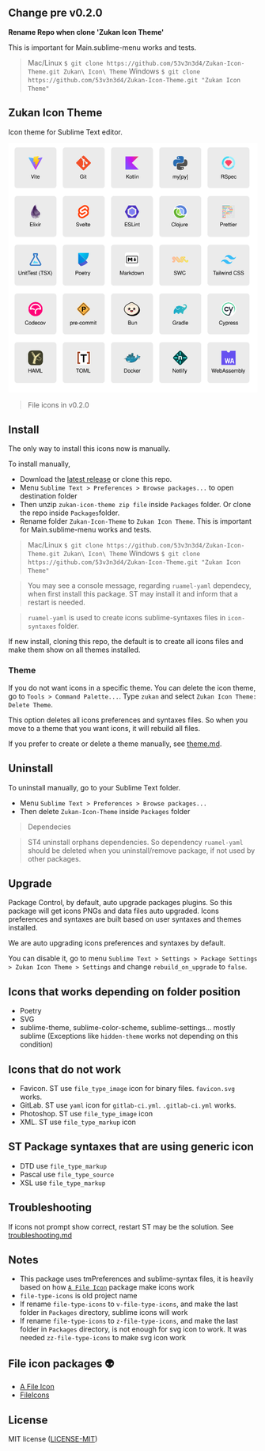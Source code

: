 ## Change pre v0.2.0

**Rename Repo when clone 'Zukan Icon Theme'**  

This is important for Main.sublime-menu works and tests.  

> Mac/Linux `$ git clone https://github.com/53v3n3d4/Zukan-Icon-Theme.git Zukan\ Icon\ Theme`
> Windows `$ git clone https://github.com/53v3n3d4/Zukan-Icon-Theme.git "Zukan Icon Theme"`


## Zukan Icon Theme

Icon theme for Sublime Text editor.  


![file icon](assets/sample.svg "File icon sample")

> File icons in v0.2.0


## Install

The only way to install this icons now is manually.  

To install manually,  
- Download the [latest release](https://github.com/53v3n3d4/Zukan-Icon-Theme/releases) or clone this repo.  
- Menu `Sublime Text > Preferences > Browse packages...` to open destination folder  
- Then unzip `zukan-icon-theme zip file` inside `Packages` folder. Or clone the repo inside `Packages`folder.  
- Rename folder `Zukan-Icon-Theme` to `Zukan Icon Theme`. This is important for Main.sublime-menu works and tests.  

> Mac/Linux `$ git clone https://github.com/53v3n3d4/Zukan-Icon-Theme.git Zukan\ Icon\ Theme`
> Windows `$ git clone https://github.com/53v3n3d4/Zukan-Icon-Theme.git "Zukan Icon Theme"`

> You may see a console message, regarding `ruamel-yaml` dependecy, when first install this package. ST may install it and inform that a restart is needed.  

> `ruamel-yaml` is used to create icons sublime-syntaxes files in `icon-syntaxes` folder.  

If new install, cloning this repo, the default is to create all icons files and make them show on all themes installed.  

### Theme

If you do not want icons in a specific theme. You can delete the icon theme, go to `Tools > Command Palette...`. Type `zukan` and select `Zukan Icon Theme: Delete Theme`.

This option deletes all icons preferences and syntaxes files. So when you move to a theme that you want icons, it will rebuild all files.

If you prefer to create or delete a theme manually, see [theme.md](https://github.com/53v3n3d4/Zukan-Icon-Theme/blob/main/docs/theme.md).  

## Uninstall

To uninstall manually, go to your Sublime Text folder.  
- Menu `Sublime Text > Preferences > Browse packages...`  
- Then delete `Zukan-Icon-Theme` inside `Packages` folder  

> Dependecies  

> ST4 uninstall orphans dependencies. So dependency `ruamel-yaml` should be deleted when you uninstall/remove package, if not used by other packages.  

## Upgrade

Package Control, by default, auto upgrade packages plugins. So this package will get icons PNGs and data files auto upgraded. Icons preferences and syntaxes are built based on user syntaxes and themes installed.  

We are auto upgrading icons preferences and syntaxes by default.  

You can disable it, go to menu `Sublime Text > Settings > Package Settings > Zukan Icon Theme > Settings` and change `rebuild_on_upgrade` to `false`.  

## Icons that works depending on folder position

- Poetry  
- SVG  
- sublime-theme, sublime-color-scheme, sublime-settings... mostly sublime (Exceptions like `hidden-theme` works not depending on this condition)  

## Icons that do not work

- Favicon. ST use  `file_type_image` icon for binary files. `favicon.svg` works.  
- GitLab. ST use `yaml` icon for `gitlab-ci.yml`. `.gitlab-ci.yml` works.  
- Photoshop. ST use `file_type_image` icon  
- XML. ST use `file_type_markup` icon  

## ST Package syntaxes that are using generic icon

- DTD use `file_type_markup`  
- Pascal use `file_type_source`  
- XSL use `file_type_markup`  

## Troubleshooting

If icons not prompt show correct, restart ST may be the solution. See [troubleshooting.md](https://github.com/53v3n3d4/Zukan-Icon-Theme/blob/main/docs/troubleshooting.md)

## Notes
- This package uses tmPreferences and sublime-syntax files, it is heavily based on how [`A File Icon`](https://github.com/SublimeText/AFileIcon) package make icons work  
- `file-type-icons` is old project name  
- If rename `file-type-icons` to `v-file-type-icons`, and make the last folder in `Packages` directory, sublime icons will work  
- If rename `file-type-icons` to `z-file-type-icons`, and make the last folder in `Packages` directory, is not enough for svg icon to work. It was needed `zz-file-type-icons` to make svg icon work  

## File icon packages :alien:

- [A File Icon](https://github.com/SublimeText/AFileIcon)  
- [FileIcons](https://github.com/braver/FileIcons)  

## License

MIT license ([LICENSE-MIT](LICENSE))  
